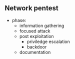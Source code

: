## Network pentest
- phase:
    - information gathering
    - focused attack
    - post exploitation
        - priviledge escalation
        - backdoor
    - documentation
